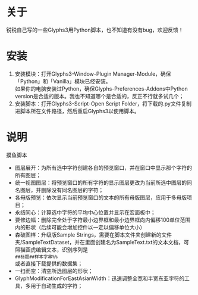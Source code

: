 # 关于
锐锐自己写的一些Glyphs3用Python脚本，也不知道有没有bug，欢迎反馈！

# 安装
1. 安装模块：打开Glyphs3-Window-Plugin Manager-Module，确保「Python」和「Vanilla」模块已经安装。 <br />
   如果你的电脑安装过Python，确保Glyphs-Preferences-Addons中Python version是合适的版本。我也不知道哪个是合适的，反正不行就多试几个；
2. 安装脚本：打开Glyphs3-Script-Open Script Folder，将下载的.py文件复制进脚本所在文件路径，然后重启Glyphs3以使用脚本。

# 说明
摸鱼脚本
* 图层展开：为所有选中字符创建各自的预览窗口，并在窗口中显示那个字符的所有图层；
* 统一视图图层：将预览窗口的所有字符的显示图层更改为当前所选中图层的同名图层，并删除没有同名图层的字符；
* 各母版预览：依次显示当前预览窗口的文本的所有母版图层，应用于多母版项目；
* 永结同心：计算选中字符的平均中心位置并显示在宏面板中；
* 要修边幅：删除完全处于字符最小边界框和最小边界框向内偏移100单位范围内的形状（后续可能会增加控件以一定以偏移单位大小）
* 森破图样：升级版Sample Strings，需要在脚本文件夹创建新的文件夹/SampleTextDataset，并在里面创建名为SampleText.txt的文本文档，可照猫画虎编辑文本，识别序列是 <br />
   `##标题##样本字串%%`
<br />或者直接下载提供的数据集；
* 一扫而空：清空所选图层的形状；
* GlyphModificationForEastAsianWidth：迅速调整全宽和半宽东亚字符的工具，多用于自动生成的字符；
